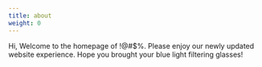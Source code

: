 ```yaml
---
title: about
weight: 0
---
```

<div class="bottom-left flicker-text">
	Hi, Welcome to the homepage of !@#$%. Please enjoy our newly updated website experience. Hope you brought your blue light filtering glasses! 
</div>